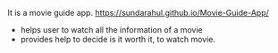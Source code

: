 It is a movie guide app.
https://sundarahul.github.io/Movie-Guide-App/

- helps user to watch all the information of a movie
- provides help to decide is it worth it, to watch movie.
